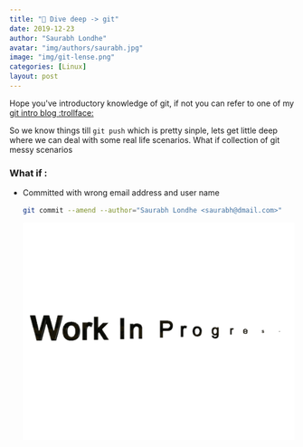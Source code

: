 ```yaml
---
title: "🌊 Dive deep -> git"
date: 2019-12-23
author: "Saurabh Londhe"
avatar: "img/authors/saurabh.jpg"
image: "img/git-lense.png"
categories: [Linux]
layout: post
---
```


Hope you've introductory knowledge of git, if not you can refer to one of my [git intro blog :trollface:](/linux/2019/03/01/intro-to-git.html)

So we know things till `git push` which is pretty sinple, lets get little deep where we can deal with some real life scenarios. What if collection of git messy scenarios

### What if :

- Committed with wrong email address and user name
  ```sh
  git commit --amend --author="Saurabh Londhe <saurabh@dmail.com>"
  ```
  ![WIP](/img/WIP.gif)
